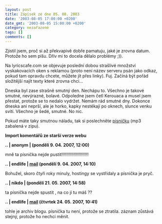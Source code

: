 ```yaml
---
layout: post
title: Zápisek ze dne 05. 08. 2003
date: '2003-08-05 17:00:00 +0200'
date_gmt: '2003-08-05 15:00:00 +0200'
category: nezařazené
tags: []
comments: []
---
```

<p>Zjistil jsem, proč si až překvapivě dobře pamatuju, jaké je zrovna datum. Protože ho sem píšu. Dřív mi to docela   dělalo problémy ;)).</p>
<p>Na lyricscafe.com se objevuje poslední dobou strašlivé množství vyskakovacích oken s reklamou (proto   není název serveru psán jako odkaz, pokud tam opravdu chcete, můžete jít přes linky). Fuj. Začíná   být pořád složitější najít texty které zrovna chci...</p>
<p>Dneska byl zase strašně smutný den. Nechápu to. Všechno je takové smutné, nevýrazné, bolavé. Odpoledne   jsem četl Kerouaca a musel jsem přestat, protože se to nedalo vydržet. Nemám rád smutné dny. Dokonce   dneska ani neprší, ale je horko, kapky nestékají po oknech, slunce venku svítí. Všechno je šedé, smutné. No nic.</p>
<p>Pokud máte taky smutnou náladu, tak si poslechněte <a href="%base_url%/assets/old-images/pisnicka.zip">písničku</a> (mp3 zabalená v zipu).
<div class="import-komentaru">
<p><strong>Import komentářů ze starší verze webu</strong></p>
<div class="comment">
<p style="font-weight:bold"><span class="compredmet">..</span> | <span class="comname">anonym</span> | (pondělí&nbsp;9.&nbsp;04.&nbsp;2007,&nbsp;12:00)</p>
<p>mně ta písnička nejde pustit!!!!!!!!!!!!!!!!!!!!!! </p>
</div>
<div class="comment">
<p style="font-weight:bold"><span class="compredmet">..</span> | <span class="comname">endlife</span> |  <a href="mailto:jan.martinek@post.cz">mail</a> (pondělí&nbsp;9.&nbsp;04.&nbsp;2007,&nbsp;14:10)</p>
<p>Bohužel, skoro čtyři roky minuly, hostingy se vystřídaly a písnička je pryč. </p>
</div>
<div class="comment">
<p style="font-weight:bold"><span class="compredmet">..</span> | <span class="comname">nikdo</span> | (pondělí&nbsp;21.&nbsp;05.&nbsp;2007,&nbsp;14:58)</p>
<p>ta písnička nejde spustit , na co jí tu máš ?? </p>
</div>
<div class="comment">
<p style="font-weight:bold"><span class="compredmet">..</span> | <span class="comname">endlife</span> |  <a href="mailto:jan.martinek@post.cz">mail</a> (čtvrtek&nbsp;24.&nbsp;05.&nbsp;2007,&nbsp;10:41)</p>
<p>tohle je archiv blogu. písnička tu není, protože se ztratila. záznam zůstává stejný, protože ho nechci měnit. </p>
</div>
</div>
